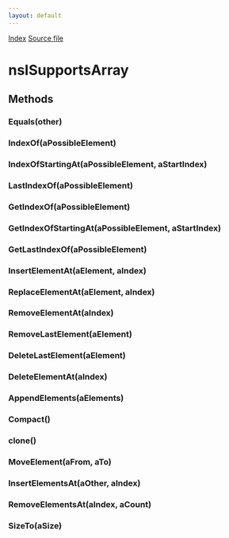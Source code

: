 ```yaml
---
layout: default
---
```

<div id='links'><a href="../index.html">Index</a>
<a href="http://dxr.mozilla.org/mozilla-central/source/xpcom/ds/nsISupportsArray.idl">Source file</a>
</div>

# nsISupportsArray #

## Methods ##

### Equals(other) ###

### IndexOf(aPossibleElement) ###

### IndexOfStartingAt(aPossibleElement, aStartIndex) ###

### LastIndexOf(aPossibleElement) ###

### GetIndexOf(aPossibleElement) ###

### GetIndexOfStartingAt(aPossibleElement, aStartIndex) ###

### GetLastIndexOf(aPossibleElement) ###

### InsertElementAt(aElement, aIndex) ###

### ReplaceElementAt(aElement, aIndex) ###

### RemoveElementAt(aIndex) ###

### RemoveLastElement(aElement) ###

### DeleteLastElement(aElement) ###

### DeleteElementAt(aIndex) ###

### AppendElements(aElements) ###

### Compact() ###

### clone() ###

### MoveElement(aFrom, aTo) ###

### InsertElementsAt(aOther, aIndex) ###

### RemoveElementsAt(aIndex, aCount) ###

### SizeTo(aSize) ###
